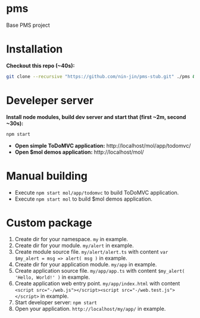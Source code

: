 # pms
Base PMS project

# Installation

**Checkout this repo (~40s):**
```sh
git clone --recursive "https://github.com/nin-jin/pms-stub.git" ./pms && cd pms
```

# Develeper server

**Install node modules, build dev server and start that (first ~2m, second ~30s):**
```sh
npm start
```

* **Open simple ToDoMVC application:** http://localhost/mol/app/todomvc/
* **Open $mol demos application:** http://localhost/mol/

# Manual building

* Execute `npm start mol/app/todomvc` to build ToDoMVC application.
* Execute `npm start mol` to build $mol demos application.

# Custom package

1. Create dir for your namespace. `my` in example.
2. Create dir for your module. `my/alert` in example.
3. Create module source file. `my/alert/alert.ts` with content `var $my_alert = msg => alert( msg )` in example.
4. Create dir for your application module. `my/app` in example.
5. Create application source file. `my/app/app.ts` with content `$my_alert( 'Hello, World!' )` in example.
6. Create application web entry point. `my/app/index.html` with content `<script src="-/web.js"></script><script src="-/web.test.js"></script>` in example.
7. Start developer server: `npm start`
8. Open your application. `http://localhost/my/app/` in example.
